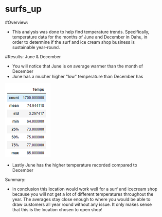 # surfs_up

#Overview: 
* This analysis was done to help find temperature trends. Specifically, temperature data for the months of June and December in Oahu, in order to determine if the surf and ice cream shop business is sustainable year-round.

#Results:
June & December
* You will notice that June is on average warmer than the month of December
* June has a mucher higher "low" temperature than December has

![github](june_2.PNG)

* Lastly June has the higher temperature recorded compared to December

Summary:
* In conclusion this location would work well for a surf and icecream shop because you will not get a lot of different temperatures throughout the year. The averages stay close enough to where you would be able to draw customers all year round without any issue.  It only makes sense that this is the location chosen to open shop!
